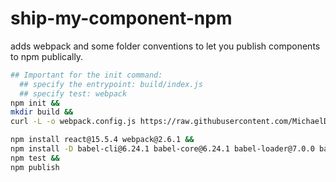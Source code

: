 # ship-my-component-npm
adds webpack and some folder conventions to let you publish components to npm publically.

```bash
## Important for the init command: 
  ## specify the entrypoint: build/index.js  
  ## specify test: webpack 
npm init &&
mkdir build &&
curl -L -o webpack.config.js https://raw.githubusercontent.com/MichaelDimmitt/ship-my-component-npm/master/webpack.config.js &&

npm install react@15.5.4 webpack@2.6.1 && 
npm install -D babel-cli@6.24.1 babel-core@6.24.1 babel-loader@7.0.0 babel-plugin-transform-object-rest-spread@6.23.0 babel-plugin-transform-react-jsx@6.24.1 babel-preset-env@1.5.1 &&
npm test &&
npm publish
```
